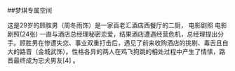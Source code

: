 ##梦琪专属空间



这是29岁的顾胜男（周冬雨饰）是一家百老汇酒店西餐厅的二厨，
电影剧照
电影剧照(24张)
 一直与酒店总经理秘密恋爱，结果酒店遭遇经营危机，总经理提出分手。顾胜男在惨遭失恋、事业双重打击后，遇见了前来收购酒店的挑剔、毒舌且自大的路晋（金城武饰）。性格各异的两人在鸡飞狗跳的相处过程中产生了情愫，路晋最终成为忠犬男友[4]  。
